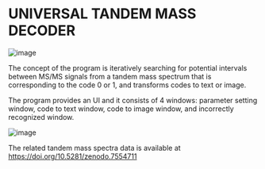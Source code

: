# UNIVERSAL TANDEM MASS DECODER
![image](https://user-images.githubusercontent.com/72596678/124212304-5320e300-db21-11eb-948e-11be5356ba46.png)


The concept of the program is iteratively searching for potential intervals between MS/MS signals from a tandem mass spectrum that is corresponding to the code 0 or 1, and transforms codes to text or image. 

The program provides an UI and it consists of 4 windows: parameter setting window, code to text window, code to image window, and incorrectly recognized window. 

![image](https://user-images.githubusercontent.com/72596678/124209290-da6b5800-db1b-11eb-86df-ca181b963c15.png)

The related tandem mass spectra data is available at https://doi.org/10.5281/zenodo.7554711
